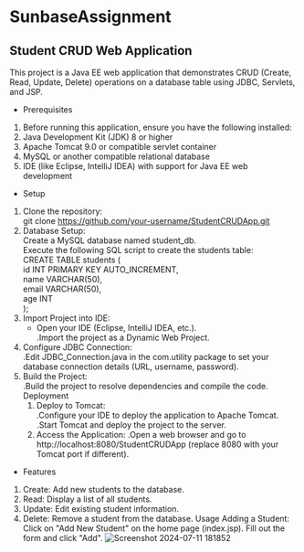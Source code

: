 # SunbaseAssignment
## Student CRUD Web Application
This project is a Java EE web application that demonstrates CRUD (Create, Read, Update, Delete) operations on a database table using JDBC, Servlets, and JSP.
- Prerequisites
1. Before running this application, ensure you have the following installed:
2. Java Development Kit (JDK) 8 or higher
3. Apache Tomcat 9.0 or compatible servlet container
4. MySQL or another compatible relational database
5. IDE (like Eclipse, IntelliJ IDEA) with support for Java EE web development

- Setup
1. Clone the repository:                                                                                                                                                                                          
     git clone https://github.com/your-username/StudentCRUDApp.git
2. Database Setup:                                                                                                                                                                                             
     Create a MySQL database named student_db.                                                                                                                                                                
     Execute the following SQL script to create the students table:</br>
        CREATE TABLE students ( </br>
           id INT PRIMARY KEY AUTO_INCREMENT, </br>
           name VARCHAR(50), </br>
           email VARCHAR(50), </br>
           age INT </br>
       ); </br>
4. Import Project into IDE:</br>
     - Open your IDE (Eclipse, IntelliJ IDEA, etc.).</br>
     .Import the project as a Dynamic Web Project.</br>
5. Configure JDBC Connection:</br>
     .Edit JDBC_Connection.java in the com.utility package to set your database connection details (URL, username, password).</br>
6. Build the Project:</br>
     .Build the project to resolve dependencies and compile the code.</br>
Deployment</br>
   1. Deploy to Tomcat:</br>
        .Configure your IDE to deploy the application to Apache Tomcat.
        .Start Tomcat and deploy the project to the server.
   2. Access the Application:
        .Open a web browser and go to http://localhost:8080/StudentCRUDApp (replace 8080 with your Tomcat port if different).</br>

- Features
1. Create: Add new students to the database.
2. Read: Display a list of all students.
3. Update: Edit existing student information.
4. Delete: Remove a student from the database.
Usage
Adding a Student:
Click on "Add New Student" on the home page (index.jsp).
Fill out the form and click "Add".
![Screenshot 2024-07-11 181852](https://github.com/Gireesh123174/SunbaseAssignment/assets/85821830/315d2767-4095-42da-a2f8-d8627598e986)
